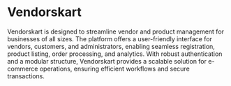 # Vendorskart
Vendorskart is designed to streamline vendor and product management for businesses of all sizes. The platform offers a user-friendly interface for vendors, customers, and administrators, enabling seamless registration, product listing, order processing, and analytics. With robust authentication and a modular structure, Vendorskart provides a scalable solution for e-commerce operations, ensuring efficient workflows and secure transactions.
